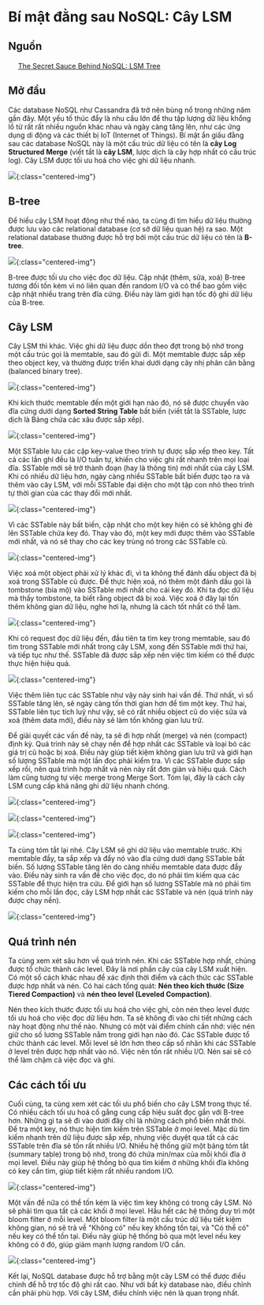 # Bí mật đằng sau NoSQL: Cây LSM

## Nguồn

<img src="../../assets/images/bytebytego.png" width="16" height="16"/> [The Secret Sauce Behind NoSQL: LSM Tree](https://www.youtube.com/watch?v=I6jB0nM9SKU)

## Mở đầu

Các database NoSQL như Cassandra đã trở nên bùng nổ trong những năm gần đây. Một yếu tố thúc đẩy là nhu cầu lớn để thu tập lượng dữ liệu khổng lồ từ rất rất nhiều nguồn khác nhau và ngày càng tăng lên, như các ứng dụng di động và các thiết bị IoT (Internet of Things). Bí mật ẩn giấu đằng sau các database NoSQL này là một cấu trúc dữ liệu có tên là **cây Log Structured Merge** (viết tắt là **cây LSM**, lược dịch là cây hợp nhất có cấu trúc log).
Cây LSM được tối ưu hoá cho việc ghi dữ liệu nhanh.

![](../assets/ByteByteGo/lsm-tree/figure1.png){:class="centered-img"}

## B-tree

Để hiểu cây LSM hoạt động như thế nào, ta cùng đi tìm hiểu dữ liệu thường được lưu vào các relational database (cơ sở dữ liệu quan hệ) ra sao. Một relational database thường được hỗ trợ bởi một cấu trúc dữ liệu có tên là **B-tree**. 

![](../assets/ByteByteGo/lsm-tree/figure2.png){:class="centered-img"}

B-tree được tối ưu cho việc đọc dữ liệu. Cập nhật (thêm, sửa, xoá) B-tree tương đối tốn kém vì nó liên quan đến random I/O và có thể bao gồm việc cập nhật nhiều trang trên đĩa cứng. Điều này làm giới hạn tốc độ ghi dữ liệu của B-tree. 

## Cây LSM

Cây LSM thì khác. Việc ghi dữ liệu được dồn theo đợt trong bộ nhớ trong một cấu trúc gọi là memtable, sau đó gửi đi. Một memtable được sắp xếp theo object key, và thường được triển khai dưới dạng cây nhị phân cân bằng (balanced binary tree). 

![](../assets/ByteByteGo/lsm-tree/figure3.png){:class="centered-img"}

Khi kích thước memtable đến một giới hạn nào đó, nó sẽ được chuyển vào đĩa cứng dưới dạng **Sorted String Table** bất biến (viết tắt là SSTable, lược dịch là Bảng chứa các xâu được sắp xếp).

![](../assets/ByteByteGo/lsm-tree/figure4.png){:class="centered-img"}

Một SSTable lưu các cặp key-value theo trình tự được sắp xếp theo key. Tất cả các lần ghi đều là I/O tuần tự, khiến cho việc ghi rất nhanh trên mọi loại đĩa. SSTable mới sẽ trở thành đoạn (hay là thông tin) mới nhất của cây LSM. Khi có nhiều dữ liệu hơn, ngày càng nhiều SSTable bất biến được tạo ra và thêm vào cây LSM, với mỗi SSTable đại diện cho một tập con nhỏ theo trình tự thời gian của các thay đổi mới nhất. 

![](../assets/ByteByteGo/lsm-tree/figure5.png){:class="centered-img"}

Vì các SSTable này bất biến, cập nhật cho một key hiện có sẽ không ghi đè lên SSTable chứa key đó. Thay vào đó, một key mới được thêm vào SSTable mới nhất, và nó sẽ thay cho các key trùng nó trong các SSTable cũ.

![](../assets/ByteByteGo/lsm-tree/figure6.png){:class="centered-img"}

Việc xoá một object phải xử lý khác đi, vì ta không thể đánh dấu object đã bị xoá trong SSTable cũ được. Để thực hiện xoá, nó thêm một đánh dấu gọi là tombstone (bia mộ) vào SSTable mới nhất cho cái key đó. Khi ta đọc dữ liệu mà thấy tombstone, ta biết rằng object đã bị xoá. Việc xoá ở đây lại tốn thêm không gian dữ liệu, nghe hơi lạ, nhưng là cách tốt nhất có thể làm.

![](../assets/ByteByteGo/lsm-tree/figure7.png){:class="centered-img"}

Khi có request đọc dữ liệu đến, đầu tiên ta tìm key trong memtable, sau đó tìm trong SSTable mới nhất trong cây LSM, xong đến SSTable mới thứ hai, và tiếp tục như thế. SSTable đã được sắp xếp nên việc tìm kiếm có thể được thực hiện hiệu quả.

![](../assets/ByteByteGo/lsm-tree/figure8.png){:class="centered-img"}

Việc thêm liên tục các SSTable như vậy nảy sinh hai vấn đề. Thứ nhất, vì số SSTable tăng lên, sẽ ngày càng tốn thời gian hơn để tìm một key. Thứ hai, SSTable liên tục tích luỹ như vậy, sẽ có rất nhiều object cũ do việc sửa và xoá (thêm data mới), điều này sẽ làm tốn không gian lưu trữ. 

Để giải quyết các vấn đề này, ta sẽ đi hợp nhất (merge) và nén (compact) định kỳ. Quá trình này sẽ chạy nền để hợp nhất các SSTable và loại bỏ các giá trị cũ hoặc bị xoá. Điều này giúp tiết kiệm không gian lưu trữ và giới hạn số lượng SSTable mà một lần đọc phải kiểm tra. Vì các SSTable được sắp xếp rồi, nên quá trình hợp nhất và nén này rất đơn giản và hiệu quả. Cách làm cũng tương tự việc merge trong Merge Sort. Tóm lại, đây là cách cây LSM cung cấp khả năng ghi dữ liệu nhanh chóng.

![](../assets/ByteByteGo/lsm-tree/figure9.png){:class="centered-img"}

![](../assets/ByteByteGo/lsm-tree/figure10.png){:class="centered-img"}

![](../assets/ByteByteGo/lsm-tree/figure11.png){:class="centered-img"}

Ta cùng tóm tắt lại nhé. Cây LSM sẽ ghi dữ liệu vào memtable trước. Khi memtable đầy, ta sắp xếp và đẩy nó vào đĩa cứng dưới dạng SSTable bất biến. Số lượng SSTable tăng lên do càng nhiều memtable data được đẩy vào. Điều này sinh ra vấn đề cho việc đọc, do nó phải tìm kiếm qua các SSTable để thực hiện tra cứu. Để giới hạn số lương SSTable mà nó phải tìm kiếm cho mỗi lần đọc, cây LSM hợp nhất các SSTable và nén (quá trình này được chạy nền).

![](../assets/ByteByteGo/lsm-tree/figure12.png){:class="centered-img"}

## Quá trình nén

Ta cùng xem xét sâu hơn về quá trình nén. Khi các SSTable hợp nhất, chúng được tổ chức thành các level. Đây là nơi phần cây của cây LSM xuất hiện. Có một số cách khác nhau để xác định thời điểm và cách thức các SSTable được hợp nhất và nén. Có hai cách tổng quát: **Nén theo kích thước (Size Tiered Compaction)** và **nén theo level (Leveled Compaction)**.

Nén theo kích thước được tối ưu hoá cho việc ghi, còn nén theo level được tối ưu hoá cho việc đọc dữ liệu hơn. Ta sẽ không đi vào chi tiết những cách này hoạt động như thế nào. Nhưng có một vài điểm chính cần nhớ: việc nén giữ cho số lương SSTable nằm trong giới hạn nào đó. Các SSTable được tổ chức thành các level. Mỗi level sẽ lớn hơn theo cấp số nhân khi các SSTable ở level trên được hợp nhất vào nó. Việc nên tốn rất nhiều I/O. Nén sai sẽ có thể làm chậm cả việc đọc và ghi.

## Các cách tối ưu

Cuối cùng, ta cùng xem xét các tối ưu phổ biến cho cây LSM trong thực tế. Có nhiều cách tối ưu hoá cố gắng cung cấp hiệu suất đọc gần với B-tree hơn. Những gì ta sẽ đi vào dưới đây chỉ là những cách phổ biến nhất thôi. Để tra một key, nó thực hiện tìm kiếm trên SSTable ở mọi level. Mặc dù tìm kiếm nhanh trên dữ liệu được sắp xếp, nhưng việc duyệt qua tất cả các SSTable trên đĩa sẽ tốn rất nhiều I/O. Nhiều hệ thống giữ một bảng tóm tắt (summary table) trong bộ nhớ, trong đó chứa min/max của mỗi khối đĩa ở mọi level. Điều này giúp hệ thống bỏ qua tìm kiếm ở những khối đĩa không có key cần tìm, giúp tiết kiệm rất nhiều random I/O.

![](../assets/ByteByteGo/lsm-tree/figure13.png){:class="centered-img"}

Một vấn đề nữa có thể tốn kém là việc tìm key không có trong cây LSM. Nó sẽ phải tìm qua tất cả các khối ở mọi level. Hầu hết các hệ thống duy trì một bloom filter ở mỗi level. Một bloom filter là một cấu trúc dữ liệu tiết kiệm không gian, nó sẽ trả về "Không có" nếu key không tồn tại, và "Có thể có" nếu key có thể tồn tại. Điều này giúp hệ thống bỏ qua một level nếu key không có ở đó, giúp giảm mạnh lượng random I/O cần. 

![](../assets/ByteByteGo/lsm-tree/figure14.png){:class="centered-img"}

Kết lại, NoSQL database được hỗ trợ bằng một cây LSM có thể được điều chỉnh để hỗ trợ tốc độ ghi rất cao. Như với bất kỳ database nào, điều chỉnh cần phải phù hợp. Với cây LSM, điều chỉnh việc nén là quan trọng nhất.
